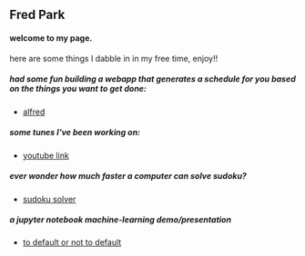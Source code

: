 ## Fred Park


#### welcome to my page.

here are some things I dabble in in my free time, enjoy!!

##### had some fun building a webapp that generates a schedule for you based on the things you want to get done:
- [alfred](http://alfredsagenda.com/)

##### some tunes I've been working on:
- [youtube link](https://www.youtube.com/channel/UCh-lXULbfN2T1v0lofAqkeQ)

##### ever wonder how much faster a computer can solve sudoku? 
- [sudoku solver](https://github.com/fredjoonpark/Sudoku-Solver)

##### a jupyter notebook machine-learning demo/presentation
- [to default or not to default](https://github.com/fredjoonpark/machine-learning/blob/master/jupyter_demos/default_analysis.ipynb)
